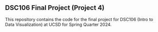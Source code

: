 ## DSC106 Final Project (Project 4)

This repository contains the code for the final project for DSC106 (Intro to Data Visualization) at UCSD for Spring Quarter 2024.
